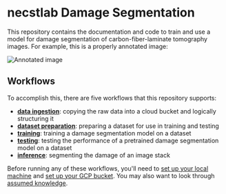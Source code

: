 # necstlab Damage Segmentation

This repository contains the documentation and code to train and use a model for damage segmentation of carbon-fiber-laminate tomography images. For example, this is a properly annotated image:

![Annotated image](images/annotated_image.png)

## Workflows

To accomplish this, there are five workflows that this repository supports: 
* [**data ingestion**](docs/data_ingestion.md): copying the raw data into a cloud bucket and logically structuring it
* [**dataset preparation**](docs/dataset_preparation.md): preparing a dataset for use in training and testing
* [**training**](docs/training.md): training a damage segmentation model on a dataset
* [**testing**](docs/testing.md): testing the performance of a pretrained damage segmentation model on a dataset
* [**inference**](docs/inference.md): segmenting the damage of an image stack

Before running any of these workflows, you'll need to [set up your local machine](docs/local_setup.md) and [set up your GCP bucket](docs/gcp_bucket_setup.md). You may also want to look through [assumed knowledge](docs/assumed_knowledge.md).

